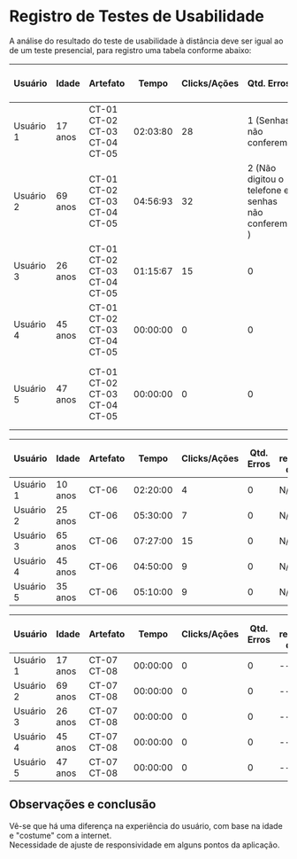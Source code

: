 # Registro de Testes de Usabilidade

A análise do resultado do teste de usabilidade à distância deve ser igual ao de um teste presencial, para registro uma tabela conforme abaixo:

| **Usuário** 	| **Idade** | **Artefato** 	| **Tempo** | **Clicks/Ações** | **Qtd. Erros** | **Se recuperou do erro** | **Comentários e observações** |
| --- 	| --- 	| --- 	| --- | ---  | --- | --- | --- |
| Usuário 1	| 17 anos	| CT-01<br/>CT-02<br/>CT-03<br/>CT-04<br/>CT-05	| 02:03:80 |  28 | 1 (Senhas não conferem) | Sim, reescreveu o campo | Usuário achou a aplicação intuitiva |
| Usuário 2 | 69 anos	| CT-01<br/>CT-02<br/>CT-03<br/>CT-04<br/>CT-05	| 04:56:93 | 32  | 2 (Não digitou o telefone e senhas não conferem ) |  Sim, preencheu o campo faltante e reescreveu a senha | Pela falta de conhecimento da internet, não achou intuitivo |
| Usuário 3	| 26	anos | CT-01<br/>CT-02<br/>CT-03<br/>CT-04<br/>CT-05	| 01:15:67 | 15  | 0 | N/A | Usuário achou a aplicação intuitiva |
| Usuário 4	| 45 anos| CT-01<br/>CT-02<br/>CT-03<br/>CT-04<br/>CT-05  | 00:00:00 | 0  | 0 | --- | Usuário conseguiu realizar todo o teste sem dificuldade |
| Usuário 5	| 47	anos | CT-01<br/>CT-02<br/>CT-03<br/>CT-04<br/>CT-05| 00:00:00 | 0  | 0 | --- | Usuário atento, realizou todo o processo com atenção e cautela |

| **Usuário** 	| **Idade** | **Artefato** 	| **Tempo** | **Clicks/Ações** | **Qtd. Erros** | **Se recuperou do erro** | **Comentários e observações** |
| --- 	| --- 	| --- 	| --- | ---  | --- | --- | --- |
| Usuário 1	| 10 anos	| CT-06	| 02:20:00 | 4  | 0 | N/A | Em desenvolvimento |
| Usuário 2 | 25 anos| CT-06| 05:30:00 | 7  | 0 | N/A | Usuário |
| Usuário 3	| 65	anos| CT-06	| 07:27:00 | 15  | 0 | N/A | --- |
| Usuário 4	| 45 anos | CT-06	| 04:50:00 | 9  | 0  | N/A  | --- |
| Usuário 5	| 35 anos	| CT-06	| 05:10:00 | 9  | 0 | N/A | --- |

| **Usuário** 	| **Idade** | **Artefato** 	| **Tempo** | **Clicks/Ações** | **Qtd. Erros** | **Se recuperou do erro** | **Comentários e observações** |
| --- 	| --- 	| --- 	| --- | ---  | --- | --- | --- |
| Usuário 1	| 17 anos	| CT-07<br/>CT-08	| 00:00:00 | 0  | 0 | --- | Em desenvolvimento |
| Usuário 2 | 69 anos| CT-07<br/>CT-08| 00:00:00 | 0  | 0 | --- |--- |
| Usuário 3	| 26	anos| CT-07<br/>CT-08	| 00:00:00 | 0  | 0 | --- | --- |
| Usuário 4	| 45 anos| CT-07<br/>CT-08	| 00:00:00 | 0  | 0  | ---  | --- |
| Usuário 5	| 47	anos| CT-07<br/>CT-08	| 00:00:00 | 0  | 0 | --- | --- |


<h2>Observações e conclusão</h2>
Vê-se que há uma diferença na experiência do usuário, com base na idade e "costume" com a internet.<br/>
Necessidade de ajuste de responsividade em alguns pontos da aplicação.

